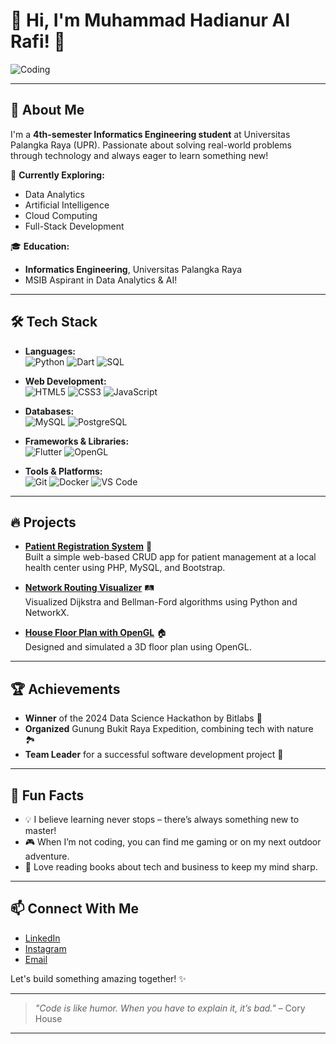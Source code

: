 # 👋 Hi, I'm Muhammad Hadianur Al Rafi! 🎯

![Coding](https://media.giphy.com/media/ZVik7pBtu9dNS/giphy.gif)

---

## 🚀 About Me

I'm a **4th-semester Informatics Engineering student** at Universitas Palangka Raya (UPR). Passionate about solving real-world problems through technology and always eager to learn something new!

🌱 **Currently Exploring:**  
- Data Analytics  
- Artificial Intelligence  
- Cloud Computing  
- Full-Stack Development  

🎓 **Education:**  
- **Informatics Engineering**, Universitas Palangka Raya  
- MSIB Aspirant in Data Analytics & AI!  

---

## 🛠️ Tech Stack

- **Languages:**  
  ![Python](https://img.shields.io/badge/Python-3776AB?style=for-the-badge&logo=python&logoColor=white) ![Dart](https://img.shields.io/badge/Dart-0175C2?style=for-the-badge&logo=dart&logoColor=white) ![SQL](https://img.shields.io/badge/SQL-4479A1?style=for-the-badge&logo=postgresql&logoColor=white)

- **Web Development:**  
  ![HTML5](https://img.shields.io/badge/HTML5-E34F26?style=for-the-badge&logo=html5&logoColor=white) ![CSS3](https://img.shields.io/badge/CSS3-1572B6?style=for-the-badge&logo=css3&logoColor=white) ![JavaScript](https://img.shields.io/badge/JavaScript-F7DF1E?style=for-the-badge&logo=javascript&logoColor=black)

- **Databases:**  
  ![MySQL](https://img.shields.io/badge/MySQL-4479A1?style=for-the-badge&logo=mysql&logoColor=white) ![PostgreSQL](https://img.shields.io/badge/PostgreSQL-336791?style=for-the-badge&logo=postgresql&logoColor=white)

- **Frameworks & Libraries:**  
  ![Flutter](https://img.shields.io/badge/Flutter-02569B?style=for-the-badge&logo=flutter&logoColor=white) ![OpenGL](https://img.shields.io/badge/OpenGL-5586A4?style=for-the-badge&logo=opengl&logoColor=white)

- **Tools & Platforms:**  
  ![Git](https://img.shields.io/badge/Git-F05032?style=for-the-badge&logo=git&logoColor=white) ![Docker](https://img.shields.io/badge/Docker-2496ED?style=for-the-badge&logo=docker&logoColor=white) ![VS Code](https://img.shields.io/badge/VS%20Code-007ACC?style=for-the-badge&logo=visual-studio-code&logoColor=white)

---

## 🔥 Projects

- [**Patient Registration System**](https://github.com/rafi/patient-registration) 💉  
  Built a simple web-based CRUD app for patient management at a local health center using PHP, MySQL, and Bootstrap.

- [**Network Routing Visualizer**](https://github.com/rafi/network-routing) 🛤️  
  Visualized Dijkstra and Bellman-Ford algorithms using Python and NetworkX.

- [**House Floor Plan with OpenGL**](https://github.com/rafi/opengl-floor-plan) 🏠  
  Designed and simulated a 3D floor plan using OpenGL.

---

## 🏆 Achievements

- **Winner** of the 2024 Data Science Hackathon by Bitlabs 🚀  
- **Organized** Gunung Bukit Raya Expedition, combining tech with nature 🏞️  
- **Team Leader** for a successful software development project 🎯  

---

## 🎯 Fun Facts

- 💡 I believe learning never stops – there’s always something new to master!
- 🎮 When I’m not coding, you can find me gaming or on my next outdoor adventure.
- 📘 Love reading books about tech and business to keep my mind sharp.
  
---

## 📫 Connect With Me

- [LinkedIn](https://www.linkedin.com/in/al-rafi-883b34310/)  
- [Instagram](https://www.instagram.com/rafi_jakson/)  
- [Email](mailto:rafijakson978@.com)

Let's build something amazing together! ✨

---

> _"Code is like humor. When you have to explain it, it’s bad."_ – Cory House

---
